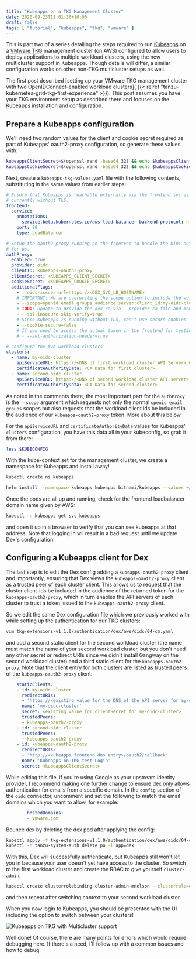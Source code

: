 ```yaml
---
title: "Kubeapps on a TKG Management Cluster"
date: 2020-09-23T11:01:36+10:00
draft: false
tags: [ "tutorial", "kubeapps", "tkg", "vmware" ]
---
```


This is part two of a series detailing the steps required to run [Kubeapps](https://kubeapps.com) on a [VMware TKG](https://tanzu.vmware.com/kubernetes-grid) management cluster (on AWS) configured to allow users to deploy applications to multiple
workload clusters, using the new multicluster support in Kubeapps. Though details will differ, a similar configuration works on other non-TKG multicluster setups as well.

The first post described [setting up your VMware TKG management cluster with two OpenIDConnect-enabled workload clusters]( {{< relref "tanzu-kubernetes-grid-tkg-first-experience" >}}). This post assumes you have your TKG environment setup as described there and focuses on the Kubeapps installation and configuration.

## Prepare a Kubeapps configuration

We'll need two random values for the client and cookie secret required as part of Kubeapps' oauth2-proxy configuration, so generate these values with:

```bash
kubeappsClientSecret=$(openssl rand -base64 32) && echo $kubeappsClientSecret
kubeappsCookieSecret=$(openssl rand -base64 32) && echo $kubeappsCookieSecret
```

Next, create a `kubeapps-tkg-values.yaml` file with the following contents, substituting in the same values from earlier steps:

```yaml
# Ensure that Kubeapps is reachable externally via the frontend svc as an ELB
# currently without TLS.
frontend:
  service:
    annotations:
      service.beta.kubernetes.io/aws-load-balancer-backend-protocol: http
    port: 80
    type: LoadBalancer

# Setup the oauth2-proxy running on the frontend to handle the OIDC authentication
# for us.
authProxy:
  enabled: true
  provider: oidc
  clientID: kubeapps-oauth2-proxy
  clientSecret: <KUBEAPPS_CLIENT_SECRET>
  cookieSecret: <KUBEAPPS_COOKIE_SECRET>
  additionalFlags:
    - --oidc-issuer-url=https://<DEX_SVC_LB_HOSTNAME>
    # IMPORTANT: We are overwriting the scope option to include the workload clusters' clientids in the audience.
    - --scope=openid email groups audience:server:client_id:my-oidc-cluster audience:server:client_id:second-oidc-cluster
    # TODO: Update to provide the dex ca via --provider-ca-file and mounting etc.
    - --ssl-insecure-skip-verify=true
    # Since Kubeapps is running without TLS, can't use secure cookies
    - --cookie-secure=false
    # If you need to access the actual token in the frontend for testing, uncomment the following.
    # - --set-authorization-header=true

# Configure the two workload clusters
clusters:
  - name: my-oidc-cluster
    apiServiceURL: https://<DNS of first workload cluster API Server>:6443
    certificateAuthorityData: <CA Data for first cluster>
  - name: second-oidc-cluster
    apiServiceURL: https://<DNS of second workload cluster API server>:6443
    certificateAuthorityData: <CA Data for second cluster>

```

As noted in the comments there, the most important part for the `authProxy` is the `--scope` argument which requests not only the normal `openid email groups` scopes but also requests that the workload client ids be included in the audience of our `kubeapps-oauth2-proxy` token. More about this below.

For the `apiServiceURL` and `certificateAuthorityData` values for Kubeapps' `clusters` configuration, you have this data all in your kubeconfig, so grab it from there:

```bash
less $KUBECONFIG
```

With the kube-context set for the management cluster, we create a namespace for Kubeapps and install away!

```bash
kubectl create ns kubeapps

helm install --namespace kubeapps kubeapps bitnami/kubeapps --values ~/path/to/your/kubeapps-tkg-values.yaml
```

Once the pods are all up and running, check for the frontend loadbalancer domain name given by AWS:

```bash
kubectl -n kubeapps get svc kubeapps
```

and open it up in a browser to verify that you can see kubeapps at that address. Note that logging in wil result in a bad request until we update Dex's configuration.

## Configuring a Kubeapps client for Dex

The last step is to edit the Dex config adding a `kubeapps-oauth2-proxy` client and importantly, ensuring that Dex views the `kubeapps-oauth2-proxy` client as a trusted peer of each cluster client. This allows us to request that the cluster client-ids be included in the audience of the returned token for the `kubeapps-oauth2-proxy`, which in turn enables the API servers of each cluster to trust a token issued to the `kubeapps-oauth2-proxy` client.

So we edit the same Dex configuration file which we previously worked with while setting up the authentication for our TKG clusters:

```bash
vim tkg-extensions-v1.1.0/authentication/dex/aws/oidc/04-cm.yaml
```

and add a second static client for the second workload cluster (the name must match the name of your second workload cluster, but you don't need any other secret or redirect URIs since we didn't install Gangway on the second workload cluster) and a third static client for the `kubeapps-oauth2-proxy`. Note that the client entry for both clusters are listed as trusted peers of the `kubeapps-oauth2-proxy` client:

```yaml use highlight functionality.
    staticClients:
    - id: my-oidc-cluster
      redirectURIs:
      - 'https://<existing value for the DNS of the API server for my-oidc-cluster>/callback'
      name: 'my-oidc-cluster'
      secret: <existing value for clientSecret for my-oidc-cluster>
      trustedPeers:
      - kubeapps-oauth2-proxy
    - id: second-oidc-cluster
      trustedPeers:
      - kubeapps-oauth2-proxy
    - id: kubeapps-oauth2-proxy
      redirectURIs:
      - 'http://<kubeapps frontend dns entry>/oauth2/callback'
      name: 'Kubeapps on TKG test Login'
      secret: <kubeappsClientSecret>

```

While editing this file, if you're using Google as your upstream identity provider, I recommend making one further change to ensure dex only allows authentication for emails from a specific domain. In the `config` section of the `oidc` connector, uncomment and set the following to match the email domains which you want to allow, for example:

```yaml
        hostedDomains:
        - vmware.com
```

Bounce dex by deleting the dex pod after applying the config:

```bash
kubectl apply -f tkg-extensions-v1.1.0/authentication/dex/aws/oidc/04-cm.yaml
kubectl -n tanzu-system-auth delete po -l app=dex
```

With this, Dex will successfully authenticate, but Kubeapps still won't let you in because your user doesn't yet have access to the cluster. So switch to the first workload cluster and create the RBAC to give yourself `cluster-admin`:

```bash
kubectl create clusterrolebinding cluster-admin-mnelson --clusterrole=cluster-admin --user=mnelson@bitnami.com
```

and then repeat after switching context to your second workload cluster.

When you now login to Kubeapps, you should be presented with the UI including the option to switch between your clusters!

![Kubeapps on TKG with Multicluster support](/img/kubeapps-on-tkg-management-cluster/kubeapps-multicluster-tkg.png)

Well done! Of course, there are many points for errors which would require debugging here. If there's a need, I'll follow up with a common issues and how to debug.
